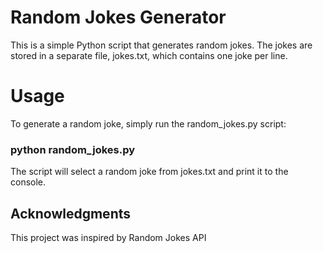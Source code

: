 # Random Jokes Generator

This is a simple Python script that generates random jokes. The jokes are stored in a separate file, jokes.txt, which contains one joke per line.


# Usage
To generate a random joke, simply run the random_jokes.py script:

### python random_jokes.py

The script will select a random joke from jokes.txt and print it to the console.

## Acknowledgments
This project was inspired by Random Jokes API